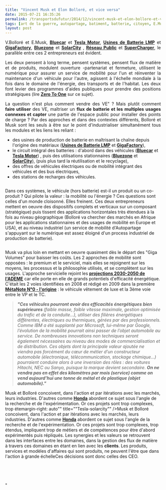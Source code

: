 ```yaml
---
title: "Vincent Musk et Elon Bolloré, et vice versa"
date: 2015-07-21 16:35:26
permalink: /transportsdufutur/2014/12/vincent-musk-et-elon-bollore-et-vice-versa.htmlart
tags: [art de la guerre, autopartage, batiment, batterie, citoyen, E.Musk, économie fonctionnalité, innovation, pensée complexe, plate-forme, Service de mobilité]
layout: post
---
```


<p style="text-align: justify">V.Bolloré et E.Musk, <a href="http://www.bluecar.fr/" target="_blank"><strong>Bluecar</strong></a> et <a href="http://www.teslamotors.com/fr_FR/" target="_blank"><strong>Tesla Motor</strong></a>, <a href="http://www.usinenouvelle.com/article/bollore-le-secret-est-dans-la-batterie.N205128" target="_blank"><strong>Usines de Batterie LMP</strong></a> et <a href="http://www.santacruzsentinel.com/business/20141214/tesla-gigafactory-elon-musks-vision-may-be-game-changer-for-utilities" target="_blank"><strong>GigaFactory</strong></a>, <a href="http://www.lefigaro.fr/societes/2014/12/13/20005-20141213ARTFIG00007-bollore-commence-l-essaimage-des-bluezones-en-afrique.php" target="_blank"><strong>Bluezone</strong></a> et <strong><a href="http://www.solarcity.com/" target="_blank">SolarCity</a></strong> , <a href="http://www.actu-environnement.com/ae/news/bollore-candidat-operateur-national-borne-ve-23438.php4" target="_blank"><strong>Réseau Public</strong></a> et <a href="http://www.teslamotors.com/fr_BE/supercharger" target="_blank"><strong>SuperCharger</strong></a>, le parallèle entre ces 2 entrepreneurs est évident.</p> <p style="text-align: justify">Les deux pensent à long terme, pensent systèmes, pensent flux de matière et de produits, modulent ouverture -partenariat et fermeture, utilisent le numérique pour assurer un service de mobilité pour l'un et réinventer la maintenance d'un véhicule pour l'autre, agissent à l'échelle mondiale à la fois dans le domaine de l'énergie, des transports et de l'habitat. Les deux font levier des programmes d'aides publiques pour prendre des positions stratégiques (lire <a href="http://zerotoonebook.com/" target="_blank"><strong>Zero To One</strong></a> sur ce sujet).</p> <p style="text-align: justify">La question n'est plus comment vendre des VE" ? Mais plutôt comment <strong>faire utiliser</strong> des VE, maîtriser un <strong>flux de batterie et les multiples usages connexes et capter</strong> une partie de l'espace public pour installer des points de charge ? Par des approches et dans des contextes différents, Bolloré et Musk sont les seuls à être sur le point d'industrialiser simultanément tous les modules et les liens les reliant :</p> <p style=""text-align: justify""></p>  <!--more-->  <ul> <li>des usines de production de batterie en maîtrisant la chaîne depuis l'origine des matériaux (<a href=""http://www.usinenouvelle.com/article/bollore-le-secret-est-dans-la-batterie.N205128"" target=""_blank""><strong>Usines de Batterie LMP</strong></a> et <a href=""http://www.santacruzsentinel.com/business/20141214/tesla-gigafactory-elon-musks-vision-may-be-game-changer-for-utilities"" target=""_blank""><strong>GigaFactory</strong></a>),</li> <li>le circuit intégral des batteries : d'abord dans des véhicules (<a href=""http://www.bluecar.fr/"" target=""_blank""><strong>Bluecar</strong></a> et <a href=""http://www.teslamotors.com/fr_FR/"" target=""_blank""><strong>Tesla Motor</strong></a>) , puis des utilisations stationnaires (<a href=""http://www.lefigaro.fr/societes/2014/12/13/20005-20141213ARTFIG00007-bollore-commence-l-essaimage-des-bluezones-en-afrique.php"" target=""_blank""><strong>Bluezone</strong></a> et <strong><a href=""http://www.solarcity.com/"" target=""_blank"">SolarCity</a></strong>), (puis plus tard la réutilisation et le recyclage),</li> <li>des offres de véhicules électriques ou de mobilité intégrant des véhicules et des bus électriques,</li> <li>des stations de recharges des véhicules.</li> </ul> <p><a class=""asset-img-link"" href="https://gabrielplassat.github.io/transportsdufutur/wp-content/uploads/sites/6/old/6a0120a66d2ad4970b01b8d0ab868d970c-pi.png""><img alt=""Blue"" class=""asset  asset-image at-xid-6a0120a66d2ad4970b01b8d0ab868d970c img-responsive"" src=""/wp-content/uploads/sites/6/old/6a0120a66d2ad4970b01b8d0ab868d970c-500wi.png"" style=""margin-left: automargin-right: auto"" title=""Blue"" /></a></p> <p style=""text-align: justify"">Dans ces systèmes, le véhicule (hors batterie) est-il un produit ou un co-produit ? Qui pilote la valeur : la mobilité ou l'énergie ? Ces questions sont celles d'un monde cloisonné. Elles freinent. Ces deux entrepreneurs mettent en oeuvre des dispositifs complets et verticaux sur un composant (stratégique) puis tissent des applications horizontales très étendues à la fois au niveau géographique (Bolloré va chercher des marchés en Afrique pour les applications stationnaires et des usages de mobilité en Europe et USA), et au niveau industriel (un service de mobilité d'Autopartage s'appuyant sur le numérique est assez éloigné d'un process industriel de production de batterie).</p> <p style=""text-align: justify""><a class=""asset-img-link"" href="https://gabrielplassat.github.io/transportsdufutur/wp-content/uploads/sites/6/old/6a0120a66d2ad4970b01bb07c6844c970d-pi.png""><img alt=""Bluemonde"" class=""asset  asset-image at-xid-6a0120a66d2ad4970b01bb07c6844c970d img-responsive"" src=""/wp-content/uploads/sites/6/old/6a0120a66d2ad4970b01bb07c6844c970d-500wi.png"" style=""margin-left: automargin-right: auto"" title=""Bluemonde"" /></a></p> <p style=""text-align: justify"">Musk va plus loin en mettant en oeuvre quasiment dès le départ des "Giga Volumes" pour baisser les coûts. Les 2 approches de mobilité sont opposées : le premium et le serviciel, mais elles se rejoignent sur les moyens, les processus et la philosophie utilisés, et se complètent sur les usages. L'approche servicielle rejoint les <a href="https://gabrielplassat.github.io/transportsdufutur/2013/04/visions-energetiques-2030-2050-complements-transports-mobilites.html"" target=""_blank""><strong>projections 2030-2050 de l'ADEME</strong></a> car elle porte en elle de grands potentiels d'efficacité énergétique. C'était les 2 voies identifiées en 2008 et rédigé en 2009 dans la première <a href="https://gabrielplassat.github.io/transportsdufutur/2009/11/le-passage-de-lobjet-vehicule-aux-services-de-mobilite-une-chance.html"" target=""_blank""><strong>MétaNote N°0 - l'origine</strong></a> : le véhicule vêtement de luxe et la 3ème voie entre le VP et le TC.</p> <blockquote> <p style=""text-align: justify""><span style=""font-size: 10pt""><em><strong>"Ces véhicules pourront avoir des efficacités énergétiques bien supérieures </strong>(faible masse, faible vitesse maximale, gestion optimisée du trafic et de la conduite…), utiliser des filières énergétiques différentes, électriques ou thermiques, gérées par des professionnels. Comme IBM a été supplanté par Microsoft, lui-même par Google, l’évolution de la mobilité pourrait ainsi passer de l’objet automobile au service. De nombreuses innovations non techniques seront également nécessaires au niveau des modes de commercialisation et de distribution. Ces objets dont la principale valeur ajoutée ne viendra pas forcément du cœur de métier d’un constructeur automobile (électronique, télécommunication, stockage chimique…) pourraient conduire alors à une inversion des rôles : des voitures Hitachi, NEC ou Sanyo, puisque la marque devient secondaire. <strong>On ne vendra pas en effet des kilomètres par mois (service) comme on vend aujourd’hui une tonne de métal et de plastique (objet automobile)."</strong></em></span></p> </blockquote> <p style=""text-align: justify""><a class=""asset-img-link"" href="https://gabrielplassat.github.io/transportsdufutur/wp-content/uploads/sites/6/old/6a0120a66d2ad4970b01b8d0ab8a97970c-pi.png""><img alt=""Tesla-solarcity"" class=""asset  asset-image at-xid-6a0120a66d2ad4970b01b8d0ab8a97970c img-responsive"" src=""/wp-content/uploads/sites/6/old/6a0120a66d2ad4970b01b8d0ab8a97970c-500wi.png"" style=""margin-left: automargin-right: auto"" title=""Tesla-solarcity"" /></a>Musk et Bolloré concoivent, dans l'action et par itérations avec les marchés, leurs industries. D'autres comme <a href=""http://www.hondasmarthome.com/post/81341627614/car-companies-take-expertise-in-battery-power"" target=""_blank""><strong>Honda</strong></a> abordent ce sujet sous l'angle de la recherche et de l'expérimentation. Or ces projets sont trop complexes, trop étemargin-right: auto"" title=""Tesla-solarcity"" /></a>Musk et Bolloré concoivent, dans l'action et par itérations avec les marchés, leurs industries. D'autres comme <a href=""http://www.hondasmarthome.com/post/81341627614/car-companies-take-expertise-in-battery-power"" target=""_blank""><strong>Honda</strong></a> abordent ce sujet sous l'angle de la recherche et de l'expérimentation. Or ces projets sont trop complexes, trop étendus, impliquent trop de métiers et de compétences pour être d'abord expérimentés puis répliqués. Les synergies et les valeurs se retrouvent dans les interfaces entre les domaines, dans la gestion des flux de matière à travers ces domaines en étant en lien avec les <strong>clients</strong>. Les produits, services et modèles d'affaires qui sont produits, ne peuvent l'être que dans l'action à grande échelleCes décisions sont donc celles des CEO.</p> <p style=""text-align: justify""> </p> <p style=""text-align: justify""> </p>"
